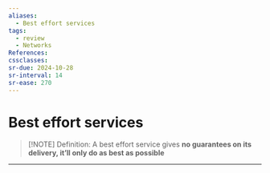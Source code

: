 ```yaml
---
aliases:
  - Best effort services
tags:
  - review
  - Networks
References: 
cssclasses:
sr-due: 2024-10-28
sr-interval: 14
sr-ease: 270
---
```

# Best effort services

> [!NOTE] Definition: 
> A best effort service gives **no guarantees on its delivery, it’ll only do as best as possible**

***
